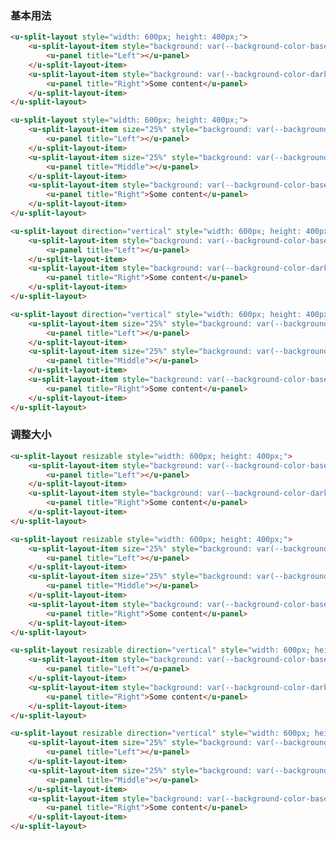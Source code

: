 ### 基本用法

``` html
<u-split-layout style="width: 600px; height: 400px;">
    <u-split-layout-item style="background: var(--background-color-base)">
        <u-panel title="Left"></u-panel>
    </u-split-layout-item>
    <u-split-layout-item style="background: var(--background-color-dark)">
        <u-panel title="Right">Some content</u-panel>
    </u-split-layout-item>
</u-split-layout>
```

``` html
<u-split-layout style="width: 600px; height: 400px;">
    <u-split-layout-item size="25%" style="background: var(--background-color-base)">
        <u-panel title="Left"></u-panel>
    </u-split-layout-item>
    <u-split-layout-item size="25%" style="background: var(--background-color-base)">
        <u-panel title="Middle"></u-panel>
    </u-split-layout-item>
    <u-split-layout-item style="background: var(--background-color-base)">
        <u-panel title="Right">Some content</u-panel>
    </u-split-layout-item>
</u-split-layout>
```

``` html
<u-split-layout direction="vertical" style="width: 600px; height: 400px;">
    <u-split-layout-item style="background: var(--background-color-base)">
        <u-panel title="Left"></u-panel>
    </u-split-layout-item>
    <u-split-layout-item style="background: var(--background-color-dark)">
        <u-panel title="Right">Some content</u-panel>
    </u-split-layout-item>
</u-split-layout>
```

``` html
<u-split-layout direction="vertical" style="width: 600px; height: 400px;">
    <u-split-layout-item size="25%" style="background: var(--background-color-base)">
        <u-panel title="Left"></u-panel>
    </u-split-layout-item>
    <u-split-layout-item size="25%" style="background: var(--background-color-base)">
        <u-panel title="Middle"></u-panel>
    </u-split-layout-item>
    <u-split-layout-item style="background: var(--background-color-base)">
        <u-panel title="Right">Some content</u-panel>
    </u-split-layout-item>
</u-split-layout>
```

### 调整大小

``` html
<u-split-layout resizable style="width: 600px; height: 400px;">
    <u-split-layout-item style="background: var(--background-color-base)">
        <u-panel title="Left"></u-panel>
    </u-split-layout-item>
    <u-split-layout-item style="background: var(--background-color-dark)">
        <u-panel title="Right">Some content</u-panel>
    </u-split-layout-item>
</u-split-layout>
```

``` html
<u-split-layout resizable style="width: 600px; height: 400px;">
    <u-split-layout-item size="25%" style="background: var(--background-color-base)">
        <u-panel title="Left"></u-panel>
    </u-split-layout-item>
    <u-split-layout-item size="25%" style="background: var(--background-color-base)">
        <u-panel title="Middle"></u-panel>
    </u-split-layout-item>
    <u-split-layout-item style="background: var(--background-color-base)">
        <u-panel title="Right">Some content</u-panel>
    </u-split-layout-item>
</u-split-layout>
```

``` html
<u-split-layout resizable direction="vertical" style="width: 600px; height: 400px;">
    <u-split-layout-item style="background: var(--background-color-base)">
        <u-panel title="Left"></u-panel>
    </u-split-layout-item>
    <u-split-layout-item style="background: var(--background-color-dark)">
        <u-panel title="Right">Some content</u-panel>
    </u-split-layout-item>
</u-split-layout>
```

``` html
<u-split-layout resizable direction="vertical" style="width: 600px; height: 400px;">
    <u-split-layout-item size="25%" style="background: var(--background-color-base)">
        <u-panel title="Left"></u-panel>
    </u-split-layout-item>
    <u-split-layout-item size="25%" style="background: var(--background-color-base)">
        <u-panel title="Middle"></u-panel>
    </u-split-layout-item>
    <u-split-layout-item style="background: var(--background-color-base)">
        <u-panel title="Right">Some content</u-panel>
    </u-split-layout-item>
</u-split-layout>
```

<!-- 
### test

html
<u-split-layout>
    <u-split-layout-item>
        <u-sidebar>
            <u-sidebar-item>总览</u-sidebar-item>
            <u-sidebar-group title="列表页">
                <u-sidebar-item>基础列表</u-sidebar-item>
                <u-sidebar-item>搜索列表</u-sidebar-item>
            </u-sidebar-group>
            <u-sidebar-group title="表单页">
                <u-sidebar-item>基础表单</u-sidebar-item>
                <u-sidebar-item>步骤表单</u-sidebar-item>
            </u-sidebar-group>
            <u-sidebar-group title="个人页">
                <u-sidebar-item>个人信息</u-sidebar-item>
            </u-sidebar-group>
        </u-sidebar>
    </u-split-layout-item>
    <u-split-layout-item>
        <u-linear-layout direction="vertical">
            <u-crumb>
                <u-crumb-item to="/">首页</u-crumb-item>
                <u-crumb-item to="/cloud-ui">原型组件</u-crumb-item>
                <u-crumb-item disabled>Navigation</u-crumb-item>
                <u-crumb-item to="/cloud-ui/u-crumb" current>面包屑</u-crumb-item>
            </u-crumb>

            <u-article>
                <h1>前赤壁赋</h1>
                <p>苏轼 公元1082年</p>
                <p>壬戌之秋，七月既望，苏子与客泛舟游于赤壁之下。清风徐来，水波不兴。举酒属客，诵明月之诗，歌窈窕之章。少焉，月出于东山之上，徘徊于斗牛之间。白露横江，水光接天。纵一苇之所如，凌万顷之茫然。浩浩乎如冯虚御风，而不知其所止；飘飘乎如遗世独立，羽化而登仙。</p>
                <p>于是饮酒乐甚，扣舷而歌之。歌曰：“桂棹兮兰桨，击空明兮溯流光。渺渺兮予怀，望美人兮天一方。”客有吹洞箫者，倚歌而和之。其声呜呜然，如怨如慕，如泣如诉，余音袅袅，不绝如缕。舞幽壑之潜蛟，泣孤舟之嫠妇。</p>
                <p>苏子愀然，正襟危坐，而问客曰：“何为其然也？”客曰：“‘月明星稀，乌鹊南飞。’此非曹孟德之诗乎？西望夏口，东望武昌。山川相缪，郁乎苍苍，此非孟德之困于周郎者乎？方其破荆州，下江陵，顺流而东也，舳舻千里，旌旗蔽空，酾酒临江，横槊赋诗，固一世之雄也，而今安在哉？况吾与子渔樵于江渚之上，侣鱼虾而友麋鹿，驾一叶之扁舟，举匏樽以相属。寄蜉蝣于天地，渺沧海之一粟。哀吾生之须臾，羡长江之无穷。挟飞仙以遨游，抱明月而长终。知不可乎骤得，托遗响于悲风。"</p>
                <p>苏子曰：“客亦知夫水与月乎？逝者如斯，而未尝往也；盈虚者如彼，而卒莫消长也。盖将自其变者而观之，则天地曾不能以一瞬；自其不变者而观之，则物与我皆无尽也，而又何羡乎！且夫天地之间，物各有主，苟非吾之所有，虽一毫而莫取。惟江上之清风，与山间之明月，耳得之而为声，目遇之而成色，取之无禁，用之不竭，是造物者之无尽藏也，而吾与子之所共适。”</p>
                <p>客喜而笑，洗盏更酌。肴核既尽，杯盘狼籍。相与枕藉乎舟中，不知东方之既白。</p>
            </u-article>
        </u-linear-layout>
    </u-split-layout-item>
</u-split-layout>

### 与 LPage 配合使用

html
<div style="position: relative; z-index: 1; height: 500px; overflow: hidden;">
    <l-page demo>
        <u-navbar slot="head">
            <s-logo slot="left" style="margin-left: -20px;">演示</s-logo>
            <u-navbar-item href="/">首页</u-navbar-item>
            <u-navbar-item href="https://vusion.github.io" target="_blank">Vusion</u-navbar-item>
            <u-navbar-item href="https://github.com/vusion/cloud-ui" target="_blank">组件库</u-navbar-item>
            <div slot="right">
                <u-navbar-dropdown style="width: 100px; margin-right: 10px;">
                    <div slot="title">user</div>
                    <u-navbar-menu>
                        <u-navbar-menu-item to="/account/info">个人信息</u-navbar-menu-item>
                        <u-navbar-menu-item>安全退出</u-navbar-menu-item>
                    </u-navbar-menu>
                </u-navbar-dropdown>
            </div>
        </u-navbar>
        <l-side-main demo>
            <u-sidebar slot="side">
                <u-sidebar-item>总览</u-sidebar-item>
                <u-sidebar-group title="列表页">
                    <u-sidebar-item>基础列表</u-sidebar-item>
                    <u-sidebar-item>搜索列表</u-sidebar-item>
                </u-sidebar-group>
                <u-sidebar-group title="表单页">
                    <u-sidebar-item>基础表单</u-sidebar-item>
                    <u-sidebar-item>步骤表单</u-sidebar-item>
                </u-sidebar-group>
                <u-sidebar-group title="个人页">
                    <u-sidebar-item>个人信息</u-sidebar-item>
                </u-sidebar-group>
            </u-sidebar>
            <u-linear-layout direction="vertical">
                <u-crumb>
                    <u-crumb-item to="/">首页</u-crumb-item>
                    <u-crumb-item to="/cloud-ui">原型组件</u-crumb-item>
                    <u-crumb-item disabled>Navigation</u-crumb-item>
                    <u-crumb-item to="/cloud-ui/u-crumb" current>面包屑</u-crumb-item>
                </u-crumb>

                <u-article>
                    <h1>前赤壁赋</h1>
                    <p>苏轼 公元1082年</p>
                    <p>壬戌之秋，七月既望，苏子与客泛舟游于赤壁之下。清风徐来，水波不兴。举酒属客，诵明月之诗，歌窈窕之章。少焉，月出于东山之上，徘徊于斗牛之间。白露横江，水光接天。纵一苇之所如，凌万顷之茫然。浩浩乎如冯虚御风，而不知其所止；飘飘乎如遗世独立，羽化而登仙。</p>
                    <p>于是饮酒乐甚，扣舷而歌之。歌曰：“桂棹兮兰桨，击空明兮溯流光。渺渺兮予怀，望美人兮天一方。”客有吹洞箫者，倚歌而和之。其声呜呜然，如怨如慕，如泣如诉，余音袅袅，不绝如缕。舞幽壑之潜蛟，泣孤舟之嫠妇。</p>
                    <p>苏子愀然，正襟危坐，而问客曰：“何为其然也？”客曰：“‘月明星稀，乌鹊南飞。’此非曹孟德之诗乎？西望夏口，东望武昌。山川相缪，郁乎苍苍，此非孟德之困于周郎者乎？方其破荆州，下江陵，顺流而东也，舳舻千里，旌旗蔽空，酾酒临江，横槊赋诗，固一世之雄也，而今安在哉？况吾与子渔樵于江渚之上，侣鱼虾而友麋鹿，驾一叶之扁舟，举匏樽以相属。寄蜉蝣于天地，渺沧海之一粟。哀吾生之须臾，羡长江之无穷。挟飞仙以遨游，抱明月而长终。知不可乎骤得，托遗响于悲风。"</p>
                    <p>苏子曰：“客亦知夫水与月乎？逝者如斯，而未尝往也；盈虚者如彼，而卒莫消长也。盖将自其变者而观之，则天地曾不能以一瞬；自其不变者而观之，则物与我皆无尽也，而又何羡乎！且夫天地之间，物各有主，苟非吾之所有，虽一毫而莫取。惟江上之清风，与山间之明月，耳得之而为声，目遇之而成色，取之无禁，用之不竭，是造物者之无尽藏也，而吾与子之所共适。”</p>
                    <p>客喜而笑，洗盏更酌。肴核既尽，杯盘狼籍。相与枕藉乎舟中，不知东方之既白。</p>
                </u-article>
            </u-linear-layout>
        </l-side-main>
    </l-page>
</div>
 -->
